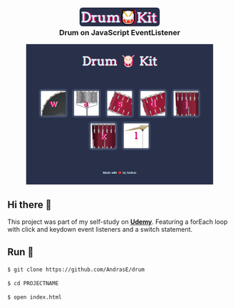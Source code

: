 
<h3 align="center">
  <a href="https://andrase.github.io/drum/" target="_blank" rel="noopener noreferrer">
  <img src="https://github.com/AndrasE/raw-readme/blob/e0ba0d38fc6f2bb201983bbc4986e59f1ae946f2/logo/drum-readme-img.png" width="180" >
  </a>
  <br/>
  Drum on JavaScript  EventListener
</h3>

<div align="center">
<img src="https://github.com/AndrasE/raw-readme/blob/9c4de24486543db9f7378b223611919b183e59a7/thumbs/drum.png" width="420">
</div>

## Hi there 👋

This project was part of my self-study on **[Udemy](https://www.udemy.com/course/the-complete-web-development-bootcamp)**. Featuring a forEach loop with click and keydown event listeners and a switch statement.

## Run 🚀

`
$ git clone https://github.com/AndrasE/drum
`

`
$ cd PROJECTNAME
`

`
$ open index.html
`
